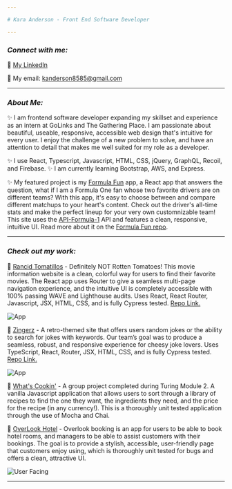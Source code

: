```yaml
---

# Kara Anderson - Front End Software Developer

---
```


### ___Connect with me:___

:link: [My LinkedIn](https://www.linkedin.com/in/kara-anderson8/)

:link: My email: kanderson8585@gmail.com

---

### ___About Me:___ 
:sparkles: I am frontend software developer expanding my skillset and experience as an intern at GoLinks and The Gathering Place.  I am passionate about beautiful, useable, responsive, accessible web design that's intuitive for every user.  I enjoy the challenge of a new problem to solve, and have an attention to detail that makes me well suited for my role as a developer.

:sparkles: I use React, Typescript, Javascript, HTML, CSS, jQuery, GraphQL, Recoil, and Firebase.
:sparkles: I am currently learning Bootstrap, AWS, and Express.

:sparkles:  My featured project is my [Formula Fun](https://formula-fun-two.vercel.app/) app, a React app that answers the question, what if I am a Formula One fan whose two favorite drivers are on different teams?  With this app, it's easy to choose between and compare different matchups to your heart's content.  Check out the driver's all-time stats and make the perfect lineup for your very own customnizable team!  This site uses the [API-Formula-1](https://api-sports.io/documentation/formula-1/v1) API and features a clean, responsive, intuitive UI.  Read more about it on the [Formula Fun repo](https://github.com/Kanderson58/formula-fun).

---

### ___Check out my work:___

:star2: [Rancid Tomatillos](https://kanderson58.github.io/rancid-tomatillos/) - Definitely NOT Rotten Tomatoes! This movie information website is a clean, colorful way for users to find their favorite movies.  The React app uses Router to give a seamless multi-page navigation experience, and the intuitive UI is completely accessible with 100% passing WAVE and Lighthouse audits. Uses React, React Router, Javascript, JSX, HTML, CSS, and is fully Cypress tested.  [Repo Link.](https://github.com/Kanderson58/rancid-tomatillos)

![App](https://media.giphy.com/media/v1.Y2lkPTc5MGI3NjExMWRiZGMwNDM5ZTQ5OWJkMzRkZTgyZjFiZjk0M2YyNmJmMWQ3YTcwMSZjdD1n/PyHgVJhE1Ky8zs4eHD/giphy.gif)  

:star2: [Zingerz](https://kanderson58.github.io/zingerz/) - A retro-themed site that offers users random jokes or the ability to search for jokes with keywords. Our team’s goal was to produce a seamless, robust, and responsive experience for cheesy joke lovers. Uses TypeScript, React, Router, JSX, HTML, CSS, and is fully Cypress tested.  [Repo Link.](https://github.com/Kanderson58/zingerz)

![App](https://media.giphy.com/media/Ss8lPG7MnCyNpRgyfw/giphy.gif)

:star2:  [What's Cookin'](https://github.com/Kanderson58/whats-cookin) - A group project completed during Turing Module 2.  A vanilla Javascript application that allows users to sort through a library of recipes to find the one they want, the ingredients they need, and the price for the recipe (in any currency!).  This is a thoroughly unit tested application through the use of Mocha and Chai.

:star2: [OverLook Hotel](https://github.com/Kanderson58/final-project-overlook) - Overlook booking is an app for users to be able to book hotel rooms, and managers to be able to assist customers with their bookings. The goal is to provide a stylish, accessible, user-friendly page that customers enjoy using, which is thoroughly unit tested for bugs and offers a clean, attractive UI.

![User Facing](https://user-images.githubusercontent.com/114871395/223494887-21873991-892a-4c76-af04-2e1fd27294c0.gif)

---

